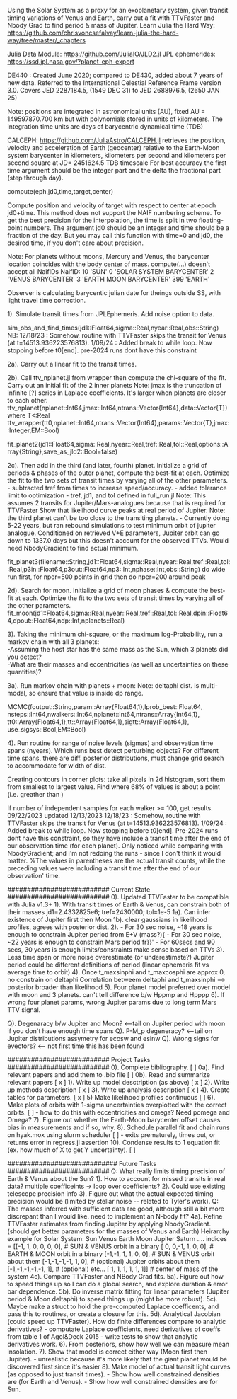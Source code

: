 Using the Solar System as a proxy for an exoplanetary system, 
given transit timing variations of Venus and Earth, carry out
a fit with TTVFaster and Nbody Grad to find period & mass of Jupiter.
Learn Julia the Hard Way:
https://github.com/chrisvoncsefalvay/learn-julia-the-hard-way/tree/master/_chapters

Julia Data Module:
https://github.com/JuliaIO/JLD2.jl
JPL ephemerides: https://ssd.jpl.nasa.gov/?planet_eph_export

DE440 : Created June 2020; compared to DE430, added about 7 years of new data.
        Referred to the International Celestial Reference Frame version 3.0.
        Covers JED 2287184.5, (1549 DEC 31) to JED 2688976.5, (2650 JAN 25)

Note: positions are integrated in astronomical units (AU), fixed AU = 149597870.700 km
but with polynomials stored in units of kilometers. 
The integration time units are days of barycentric dynamical time (TDB)

CALCEPH: https://github.com/JuliaAstro/CALCEPH.jl
retrieves the position, velocity and acceleration of Earth (geocenter) relative
to the Earth-Moon system barycenter in kilometers, kilometers per second and
kilometers per second square at JD= 2451624.5 TDB timescale 
For best accuracy the first time argument should be the integer part 
and the delta the fractional part (step through day).

compute(eph,jd0,time,target,center)

Compute position and velocity of target with respect to center at epoch
jd0+time. This method does not support the NAIF numbering scheme.
To get the best precision for the interpolation, the time is split in two
floating-point numbers. The argument jd0 should be an integer and time should
be a fraction of the day. But you may call this function with time=0 and jd0,
the desired time, if you don't care about precision.

Note: For planets without moons, Mercury and Venus, the barycenter location 
coincides with the body center of mass. compute(...) doesn't accept all NaifIDs
NaifID: 
    10          'SUN'
    0           'SOLAR SYSTEM BARYCENTER'
    2           'VENUS BARYCENTER'
    3           'EARTH MOON BARYCENTER'
    399         'EARTH'

Observer is calculating barycentic julian date for theings outside SS, with light travel time correction.

1). Simulate transit times from JPLEphemeris. Add noise option to data. 

sim_obs_and_find_times(jd1::Float64,sigma::Real,nyear::Real,obs::String)
NB:
12/18/23 : Somehow, routine with TTVFaster skips the transit for Venus (at t=14513.936223576813).
1/09/24 : Added break to while loop. Now stopping before t0[end]. pre-2024 runs dont have this constraint

2a). Carry out a linear fit to the transit times. 

2b). Call ttv_nplanet.jl from wrapper then compute the chi-square 
of the fit. Carry out an initial fit of the 2 inner planets
Note: jmax is the truncation of infinite [?] series in Laplace coefficients. It's larger when planets are closer to each other.
ttv_nplanet(nplanet::Int64,jmax::Int64,ntrans::Vector{Int64},data::Vector{T}) where T<:Real
ttv_wrapper(tt0,nplanet::Int64,ntrans::Vector{Int64},params::Vector{T},jmax::Integer,EM::Bool) 

fit_planet2(jd1::Float64,sigma::Real,nyear::Real,tref::Real,tol::Real,options::Array{String},save_as_jld2::Bool=false)

2c). Then add in the third (and later, fourth) planet. Initialize a grid of periods & 
phases of the outer planet, compute the best-fit at each.
Optimize the fit to the two sets of transit times by varying all of the
other parameters. 
    - subtracted tref from times to increase speed/accuracy. 
    - added tolerance limit to optimization 
    - tref, jd1, and tol defined in full_run.jl 
Note: This assumes 2 transits for Jupiter/Mars-analogues because that is required for TTVFaster
Show that likelihood curve peaks at real period of Jupiter.
Note: the third planet can't be too close to the transiting planets. 
    - Currently doing 5-22 years, but ran rebound simulations to test minimum orbit of jupiter analogue. Conditioned on retrieved V+E parameters, Jupiter orbit can go down to 1337.0 days but this doesn't account for the observed TTVs. Would need NbodyGradient to find actual minimum.

fit_planet3(filename::String,jd1::Float64,sigma::Real,nyear::Real,tref::Real,tol::Real,p3in::Float64,p3out::Float64,np3::Int,nphase::Int,obs::String)
do wide run first, for nper=500 points in grid
then do nper=200 around peak

2d). Search for moon. Initialize a grid of moon phases & compute the best-fit at each.
Optimize the fit to the two sets of transit times by varying all of the
other parameters. 
fit_moon(jd1::Float64,sigma::Real,nyear::Real,tref::Real,tol::Real,dpin::Float64,dpout::Float64,ndp::Int,nplanets::Real)

3).  Taking the minimum chi-square, or the maximum log-Probability,
run a markov chain with all 3 planets:  
-Assuming the host star has the same mass as the Sun, which 3 planets did you detect?  
-What are their masses and eccentricities (as well as uncertainties on these
quantities)?

3a). Run markov chain with planets + moon:
Note: deltaphi dist. is multi-modal, so ensure that value is inside dp range.

 MCMC(foutput::String,param::Array{Float64,1},lprob_best::Float64,
    nsteps::Int64,nwalkers::Int64,nplanet::Int64,ntrans::Array{Int64,1},
    tt0::Array{Float64,1},tt::Array{Float64,1},sigtt::Array{Float64,1},
    use_sigsys::Bool,EM::Bool) 

4).  Run routine for range of noise levels (sigmas) and observation time spans (nyears). 
Which runs best detect perturbing objects? 
For different time spans, there are diff. posterior distributions, 
must change grid search to accommodate for width of dist.

Creating contours in corner plots: take all pixels in 2d histogram, 
sort them from smallest to largest value. Find where 68% of values is about a point (i.e. greather than )

If number of independent samples for each walker >= 100, get results. 
09/22/2023 updated 12/13/2023
12/18/23 : Somehow, routine with TTVFaster skips the transit for Venus (at t=14513.936223576813). 
1/09/24 : Added break to while loop. Now stopping before t0[end]. Pre-2024 runs dont have this constraint, so they have   include a transit time after the end of our observation time (for each planet). Only noticed while comparing with NbodyGradient; and I'm not redoing the runs - since I don't think it would matter.
%The values in parentheses are the actual transit counts, while the preceding values were including a transit time after the end of our observation' time.  

##########################	Current State	##########################
0). Updated TTVFaster to be compatible with Julia v1.3+
1). With transit times of Earth & Venus, can constrain both of their masses
jd1=2.4332825e6; tref=2430000; tol=1e-5
1a). Can infer existence of Jupiter first then Moon
1b). clear gaussians in likelihood profiles, agrees with posterior dist.
2). - For 30 sec noise, ~18 years is enough to constrain Jupiter period from E+V 
        (mass?){
            - For 30 sec noise, ~22 years is enough to constrain Mars period fr}}'
    - For 60secs and 90 secs, 30 years is enough
    limits/constraints make sense based on TTVs
3). Less time span or more noise overestimate (or underestimate?) Jupiter period
        could be different definitions of period (linear ephemeris fit vs average time to orbit)
4). Once t_maxsinphi and t_maxcosphi are approx 0, no constrain on deltaphi
    Correlation betweem deltaphi and t_maxsinphi --> posterior broader than likelihood
5). Four planet model preferred over model with moon and 3 planets. 
        can't tell difference b/w Hppmp and Hpppp
6). If wrong four planet params, wrong Jupiter params due to long term Mars TTV signal.

Q). Degenaracy b/w Jupiter and Moon? <--tail on Jupiter period with moon
        if you don't have enough time spans
Q). P-M_p degeneracy? <--tail on Jupiter distributions
        assymetry for ecosw and esinw
Q). Wrong signs for evectors? <-- not first time this has been found

##########################  Project Tasks   ##########################
0). Complete bibliography. [  ]
0a). Find relevant papers and add them to .bib file [  ]
0b). Read and summarize relevant papers [ x ]
1). Write up model desctription (as above) [ x ]
2). Write up methods description [ x ]
3). Write up analysis description [ x ]
4). Create tables for parameters. [ x ]
5) Make likelihood profiles continuous [ ]
6). Make plots of orbits with 1-sigma uncertainties overplotted with the correct orbits. [  ] 
     - how to do this with eccentricities and omega? Need pomega and Omega?
7). Figure out whether the Earth-Moon barycenter offset causes
bias in measurements and if so, why.
8). Schedule parallel fit and chain runs on hyak.mox using slurm scheduler [  ]
     - exits prematurely, times out, or returns error in regress.jl assertion
10). Condense results to 1 equation fit (ex. how much of X to get Y uncertainty). [  ]

############################ Future Tasks   ##########################
Q: What really limits timing precision of Earth & Venus
about the Sun? 
1). How to account for missed transits in real data? 
multiple coefficeints -> loop over coefficients?
2). Could use existing telescope precision info 
3). Figure out what the actual expected timing precision would be (limited by stellar noise -- related to Tyler's work). 
Q: The masses inferred with sufficient data are good, although
still a bit more discrepant than I would like. need to implement an N-body fit?
4a). Refine TTVFaster estimates from finding Jupiter by applying NbodyGradient.
(should get better parameters for the masses of Venus and Earth)
Heirarchy example for Solar System:
Sun Venus Earth Moon Jupiter Saturn ....
indices = [[-1, 1, 0, 0, 0, 0],  # SUN & VENUS orbit in a binary
           [ 0, 0,-1, 1, 0, 0],  # EARTH & MOON orbit in a binary 
           [-1,-1, 1, 1, 0, 0],  # SUN & VENUS orbit about them 
           [-1,-1,-1,-1, 1, 0],  # (optional) Jupiter orbits about them
           [-1,-1,-1,-1,-1, 1],  # (optional) etc...
           [ 1, 1, 1, 1, 1, 1]]  # center of mass of the system
4c). Compare TTVFaster and NBody Grad fits. 
5a). Figure out how to speed things up so I can do a global
search, and explore duration & error bar dependence. 
5b). Do inverse matrix fitting for linear parameters (Jupiter period & Moon deltaphi) to speed things up (might be more robust).
5c). Maybe make a struct to hold the pre-computed Laplace coefficents,
and pass this to routines, or create a closure for this.
5d). Analytical Jacobian (could speed up TTVFaster). How do finite differences compare to analytic derivatives?
    - computate Laplace coefficients, need derivatives of coeffs from table 1 of Agol&Deck 2015
    - write tests to show that analytic derivatives work.
6). From posteriors, show how well we can measure mean insolation. 
7). Show that model is correct either way (Moon first then Jupiter). 
    - unrealistic because it's more likely that the giant planet would be discovered first since it's easier
8). Make model of actual transit light curves (as opposed to just transit times).
    - Show how well constrained densities are (for Earth and Venus).
    - Show how well constrained densities are for Sun.

   
<!-- 
##########################  Completed Tasks  ##########################
9). See if we can detect Mars [ x ] or Saturn. [ x ]
8). See which scenario best fits simulated data [ x ]
7). Add M_p > 0 prior to MCMC [ x ]
6). Add in 4th planet. Fit for best params [ x ]
6a). Search for second peak in likelihood profile to fit. [ x ]
5). Analyze chain results: trace plots, uncertainties, etc.
5a). See how many observations would be needed (minimum number of years required). [ x ]
5b). See what the necessary precision would be (vary noise added to simulations). [ x ]
4). Show models are correct: derived Earth and Venus parameters.
4b). Make plots of histograms of parameter results from MCMC with correct values. [ x ]
4d). Make plots of logL for Jupiter period and Moon deltaphi with correct values at peak. [ x ] 
    (include histograms of posterior results) 
4e). Make plots of posterior results of model fit to simulated times. [ x ] 
3). Create slurm file to run multiple grids on hyak.mox. [ x ] 
2a). Add in the option for Moon. [ x ]
2b). Fit for Moon deltaphi. [ x ]
1). Makes plots of the contributions of individual bodies [ x ]
    (including the ones we are neglecting).   


#### Hyak  slurm example
julia full_run.jl grid 30.0 40 ppp &> results/run.out &
julia EMB_run.jl grid 10 40 ppppp &> results/p5test.out &
......
obs = "fromEMB" or "fromEV"
label = [ppp, ppmp, pppp, etc.]
runtype = [sim, grid, mcmc, wide]
runtype, label = ARGS[1], ARGS[4]
sigma, nyear = parse(Float64,ARGS[2]),parse(Float64,ARGS[3])
np3 = [fine=200, medium=100, coarse=50]     # test=10 
nphase = [fine=72, medium=36, coarse=18]    # test=10 
ndp = [fine=180, medium=72, coarse=36]      # test=10 
steps=[short=10000, med=50000, long=100000] # test=1000
sigmas = [10, 30, 45, 60, 75, 90, 105, 120] # which of these are realistic?
years = [10, 12, 15, 18, 20, 23, 25, 28, 30, 40] # how often to check results?
......
####
Plotting examples
plot_contrib(30,30,["fromEMB","p4","best_p4"])

#### More general example for github
The data array contains parameters that describe a multi-transiting planet system. In the case of 2 planets, there are 10 parameters. 
```julia
  # Set up data structure to hold planet-plane properties,passed to TTVFaster
  data=init_param
  julia> p1=TTVFaster.Planet_plane_hk(data[1],data[2],data[3],data[4],data[ 5]);
  julia> p2=TTVFaster.Planet_plane_hk(data[6],data[7],data[8],data[9],data[10]);
  # Compute expected transit times (if there were no perturbations): 
  time1 = collect(p1.trans0 .+ range(0,stop=nt1-1,length=nt1) .* p1.period);
  time2 = collect(p2.trans0 .+ range(0,stop=nt2-1,length=nt2) .* p2.period);
  # Initialize the computation of the Laplace coefficients:
  ttv1 = zeros(nt1);
  ttv2 = zeros(nt2);
  # Need first call to TTVFaster,without optimizing
  julia> dummy=TTVFaster.compute_ttv!(jmax,p1,p2,time1,time2,ttv1,ttv2)
```
